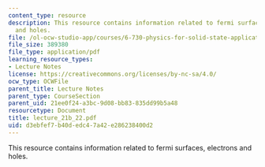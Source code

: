 ```yaml
---
content_type: resource
description: This resource contains information related to fermi surfaces, electrons
  and holes.
file: /ol-ocw-studio-app/courses/6-730-physics-for-solid-state-applications-spring-2003/d3ebfef7b40dedc47a42e286238400d2_lecture_21b_22.pdf
file_size: 389380
file_type: application/pdf
learning_resource_types:
- Lecture Notes
license: https://creativecommons.org/licenses/by-nc-sa/4.0/
ocw_type: OCWFile
parent_title: Lecture Notes
parent_type: CourseSection
parent_uid: 21ee0f24-a3bc-9d08-bb83-835dd99b5a48
resourcetype: Document
title: lecture_21b_22.pdf
uid: d3ebfef7-b40d-edc4-7a42-e286238400d2
---
```

This resource contains information related to fermi surfaces, electrons and holes.